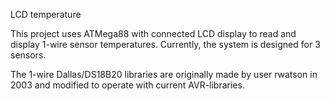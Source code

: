 LCD temperature

This project uses ATMega88 with connected LCD display to read and display 1-wire sensor temperatures.
Currently, the system is designed for 3 sensors.

The 1-wire Dallas/DS18B20 libraries are originally made by user rwatson in 2003 and modified to operate with current AVR-libraries.
